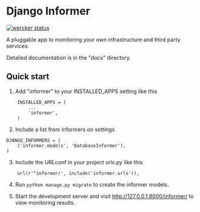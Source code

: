 # Django Informer

[![wercker status](https://app.wercker.com/status/0d5743ef22b8fe14d2929ec4d987ef0d/s "wercker status")](https://app.wercker.com/project/bykey/0d5743ef22b8fe14d2929ec4d987ef0d)

A pluggable app to monitoring your own infrastructure and third party services.

Detailed documentation is in the "docs" directory.

## Quick start

1. Add "informer" to your INSTALLED_APPS setting like this

```
    INSTALLED_APPS = (
        ...
        'informer',
    )
```

2. Include a list from informers on settings

```
DJANGO_INFORMERS = (
    ('informer.models', 'DatabaseInformer'),
)
```

3. Include the URLconf in your project urls.py like this

```
    url(r'^informer/', include('informer.urls')),
```

4. Run ```python manage.py migrate``` to create the informer models.

5. Start the development server and visit http://127.0.0.1:8000/informer/ to view monitoring results.
